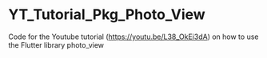 # YT_Tutorial_Pkg_Photo_View
Code for the Youtube tutorial (https://youtu.be/L38_OkEi3dA) on how to use the Flutter library photo_view

